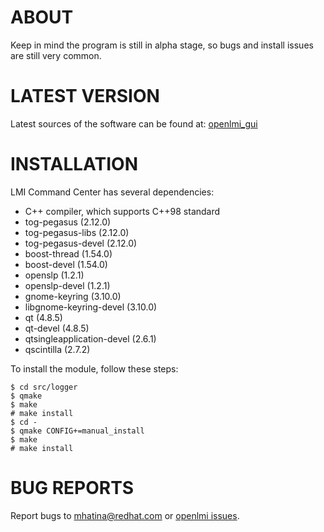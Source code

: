 ABOUT
===========
Keep in mind the program is still in alpha stage, so bugs and install issues are still very common.

LATEST VERSION
===============

Latest sources of the software can be found at: [openlmi_gui][]

INSTALLATION
============

LMI Command Center has several dependencies:

- C++ compiler, which supports C++98 standard
- tog-pegasus (2.12.0)
- tog-pegasus-libs (2.12.0)
- tog-pegasus-devel (2.12.0)
- boost-thread (1.54.0)
- boost-devel (1.54.0)
- openslp (1.2.1)
- openslp-devel (1.2.1)
- gnome-keyring (3.10.0)
- libgnome-keyring-devel (3.10.0)
- qt (4.8.5)
- qt-devel (4.8.5) 
- qtsingleapplication-devel (2.6.1)
- qscintilla (2.7.2)

To install the module, follow these steps:

    $ cd src/logger
    $ qmake
    $ make
    # make install
    $ cd -
    $ qmake CONFIG+=manual_install
    $ make
    # make install

BUG REPORTS
===========

Report bugs to [mhatina@redhat.com](mailto:mhatina@redhat.com) or [openlmi issues][].

[openlmi_gui]: https://github.com/mhatina/openlmi_gui "openlmi_gui repository on github"
[openlmi issues]: https://github.com/mhatina/openlmi/issues "Report a bug"
[LMI Meta-Command]: https://git.fedorahosted.org/git/openlmi-tools.git
